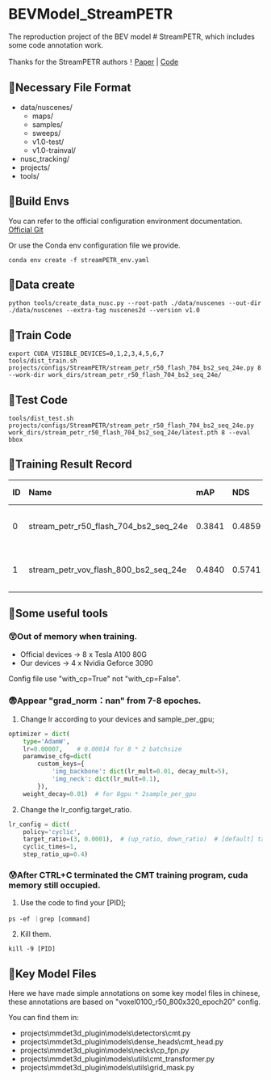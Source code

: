 # BEVModel_StreamPETR
The reproduction project of the BEV model # StreamPETR, which includes some code annotation work.

Thanks for the StreamPETR authors！[Paper](https://arxiv.org/abs/2303.11926) | [Code](https://github.com/exiawsh/StreamPETR)

## 🌵Necessary File Format
- data/nuscenes/
  - maps/
  - samples/
  - sweeps/
  - v1.0-test/
  - v1.0-trainval/
- nusc_tracking/
- projects/
- tools/

## 🌵Build Envs
You can refer to the official configuration environment documentation. [Official Git](https://github.com/exiawsh/StreamPETR)

Or use the Conda env configuration file we provide.
```
conda env create -f streamPETR_env.yaml
```

## 🌵Data create

```
python tools/create_data_nusc.py --root-path ./data/nuscenes --out-dir ./data/nuscenes --extra-tag nuscenes2d --version v1.0
```

## 🌵Train Code
```
export CUDA_VISIBLE_DEVICES=0,1,2,3,4,5,6,7
tools/dist_train.sh projects/configs/StreamPETR/stream_petr_r50_flash_704_bs2_seq_24e.py 8 --work-dir work_dirs/stream_petr_r50_flash_704_bs2_seq_24e/
```

## 🌵Test Code
```
tools/dist_test.sh projects/configs/StreamPETR/stream_petr_r50_flash_704_bs2_seq_24e.py work_dirs/stream_petr_r50_flash_704_bs2_seq_24e/latest.pth 8 --eval bbox
```

## 🌵Training Result Record

ID | Name | mAP | NDS | mATE | mASE | mAOE | mAVE | mAAE | Per-class results | Epochs | Data | Learning rate | Batch_size | GPUs | Train_time | Eval_time | Log_file
:----------- | :----------- | :----------- | :----------- | :----------- | :----------- | :----------- | :----------- | :----------- | :----------- | :----------- | :----------- | :----------- | :----------- | :----------- | :----------- | :----------- | :-----------
0 | stream_petr_r50_flash_704_bs2_seq_24e | 0.3841 | 0.4859 | 0.6772 | 0.2732 | 0.6244 | 0.2834 | 0.2030 |  ![670fe60d-e182-4dc6-bfa8-872add5b4452](https://github.com/PrymceQ/BEVModel_StreamPETR/assets/109404970/265940ad-8066-4fe8-b803-766897c7d5c7) | 24 | All | optimizer.lr=4e-4 | 16, sample per gpu=2 | 8 x Nvidia Geforce 3090 | 9hours | 113.5s | work_dirs/stream_petr_r50_flash_704_bs2_seq_24e_20230725_bs16_lr4/
1 | stream_petr_vov_flash_800_bs2_seq_24e | 0.4840 | 0.5741 | 0.6153 | 0.2592 | 0.3510 | 0.2567 | 0.1971 | ![15a7dc32-d873-4481-b160-ace9bffd44d3](https://github.com/PrymceQ/BEVModel_StreamPETR/assets/109404970/1a4975e0-955f-4a87-951d-b124ff35a5a4) | 24 | All | optimizer.lr=4e-4 | 16, sample per gpu=2 | 8 x Nvidia Geforce 3090 | 13hours | 104.9s | work_dirs/stream_petr_vov_flash_800_bs2_seq_24e_20230726/

## 🌵Some useful tools
### 😲Out of memory when training.

- Official devices -> 8 x Tesla A100 80G
- Our devices -> 4 x Nvidia Geforce 3090

Config file use "with_cp=True" not "with_cp=False".

### 😨Appear "grad_norm：nan" from 7-8 epoches.

1. Change lr according to your devices and sample_per_gpu;
```python
optimizer = dict(
    type='AdamW',
    lr=0.00007,    # 0.00014 for 8 * 2 batchsize
    paramwise_cfg=dict(
        custom_keys={
            'img_backbone': dict(lr_mult=0.01, decay_mult=5),
            'img_neck': dict(lr_mult=0.1),
        }),
    weight_decay=0.01)  # for 8gpu * 2sample_per_gpu
```
2. Change the lr_config.target_ratio.
```python
lr_config = dict(
    policy='cyclic',
    target_ratio=(3, 0.0001),  # (up_ratio, down_ratio)  # [default] target_ratio=(6, 0.0001) # change the up_ratio=6 to 3
    cyclic_times=1,
    step_ratio_up=0.4)
```

### 😰After CTRL+C terminated the CMT training program, cuda memory still occupied.

1. Use the code to find your [PID];
```
ps -ef ｜grep [command]
```
2. Kill them.
```
kill -9 [PID]
```

## 🌵Key Model Files

Here we have made simple annotations on some key model files in chinese, these annotations are based on "voxel0100_r50_800x320_epoch20" config. 

You can find them in:
- projects\mmdet3d_plugin\models\detectors\cmt.py
- projects\mmdet3d_plugin\models\dense_heads\cmt_head.py
- projects\mmdet3d_plugin\models\necks\cp_fpn.py
- projects\mmdet3d_plugin\models\utils\cmt_transformer.py
- projects\mmdet3d_plugin\models\utils\grid_mask.py

